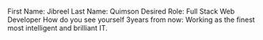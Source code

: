 First Name: Jibreel
Last Name: Quimson
Desired Role: Full Stack Web Developer
How do you see yourself 3years from now: Working as the finest most intelligent and brilliant IT. 